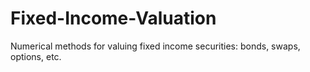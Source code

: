 # Fixed-Income-Valuation
Numerical methods for valuing fixed income securities: bonds, swaps, options, etc.
